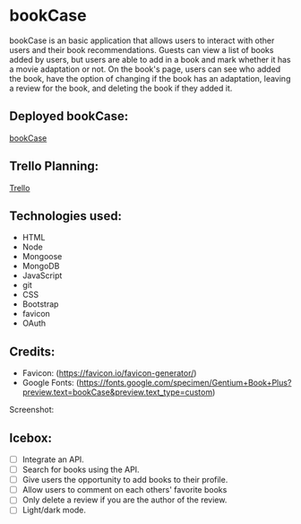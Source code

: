 # bookCase

bookCase is an basic application that allows users to interact with other users and their book recommendations. Guests can view a list of books added by users, but users are able to add in a book and mark whether it has a movie adaptation or not. On the book's page, users can see who added the book, have the option of changing if the book has an adaptation, leaving a review for the book, and deleting the book if they added it. 

## Deployed bookCase:
[bookCase](https://bookcase-ilysim.herokuapp.com/books)
## Trello Planning:
[Trello](https://trello.com/b/yZva8URA/bookcase)

## Technologies used:
- HTML
- Node
- Mongoose
- MongoDB
- JavaScript
- git
- CSS
- Bootstrap
- favicon
- OAuth

## Credits:
- Favicon: (https://favicon.io/favicon-generator/)
- Google Fonts: (https://fonts.google.com/specimen/Gentium+Book+Plus?preview.text=bookCase&preview.text_type=custom)

Screenshot:
[<img src="">]()

## Icebox:
- [ ] Integrate an API.
- [ ] Search for books using the API.
- [ ] Give users the opportunity to add books to their profile.
- [ ] Allow users to comment on each others' favorite books
- [ ] Only delete a review if you are the author of the review.
- [ ] Light/dark mode.
